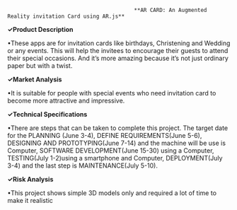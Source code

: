                                             **AR CARD: An Augmented Reality invitation Card using AR.js**


**✓Product Description** 

•These apps are for invitation cards like birthdays, 
Christening and Wedding or any events. This will help the invitees to encourage
their guests to attend their special occasions. And it’s more amazing because it’s not 
just ordinary paper but with a twist.

**✓Market Analysis** 

•It is suitable for people with special events who
need invitation card to become more attractive and impressive.

**✓Technical Specifications**  

•There are steps that can be taken to complete this project.
The target date for the PLANNING (June 3-4), DEFINE REQUIREMENTS(June 5-6), 
DESIGNING AND PROTOTYPING(June 7-14) and the machine  will be use is Computer, 
SOFTWARE DEVELOPMENT(June 15-30) using a Computer, TESTING(July 1-2)using a smartphone
 and Computer, 
DEPLOYMENT(July 3-4) and the last step is MAINTENANCE(July 5-10).

**✓Risk Analysis** 

•This project shows simple 3D models only and required a lot of 
time to make it realistic

